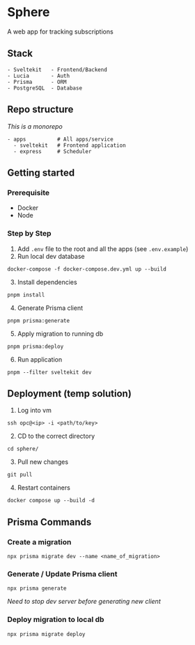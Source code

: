 # Sphere

A web app for tracking subscriptions

## Stack

```
- Sveltekit   - Frontend/Backend
- Lucia       - Auth
- Prisma      - ORM
- PostgreSQL  - Database
```

## Repo structure

_This is a monorepo_

```
- apps          # All apps/service
  - sveltekit   # Frontend application
  - express     # Scheduler
```

## Getting started

### Prerequisite

- Docker
- Node

### Step by Step

1. Add `.env` file to the root and all the apps (see `.env.example`)
2. Run local dev database

```
docker-compose -f docker-compose.dev.yml up --build
```

3. Install dependencies

```
pnpm install
```

4. Generate Prisma client

```
pnpm prisma:generate
```

5. Apply migration to running db

```
pnpm prisma:deploy
```

6. Run application

```
pnpm --filter sveltekit dev
```

## Deployment (temp solution)

1. Log into vm

```
ssh opc@<ip> -i <path/to/key>
```

2. CD to the correct directory

```
cd sphere/
```

3. Pull new changes

```
git pull
```

4. Restart containers

```
docker compose up --build -d
```

## Prisma Commands

### Create a migration

```
npx prisma migrate dev --name <name_of_migration>
```

### Generate / Update Prisma client

```
npx prisma generate
```

_Need to stop dev server before generating new client_

### Deploy migration to local db

```
npx prisma migrate deploy
```
